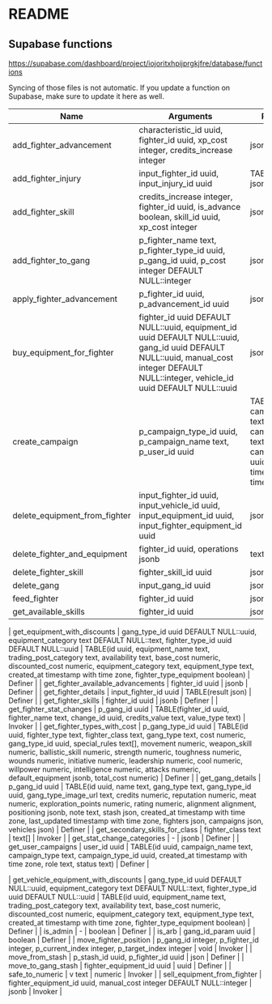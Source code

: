 # README

## Supabase functions

https://supabase.com/dashboard/project/iojoritxhpijprgkjfre/database/functions

Syncing of those files is not automatic. If you update a function on Supabase, make sure to update it here as well.

| Name                                 | Arguments                                                                                                                                                                                | Return type                                                                                                                                                                                                                                                                                                                                                                                                     | Security |
|--------------------------------------|------------------------------------------------------------------------------------------------------------------------------------------------------------------------------------------|-----------------------------------------------------------------------------------------------------------------------------------------------------------------------------------------------------------------------------------------------------------------------------------------------------------------------------------------------------------------------------------------------------------------|----------|
| add_fighter_advancement              | characteristic_id uuid, fighter_id uuid, xp_cost integer, credits_increase integer                                                                                                       | jsonb                                                                                                                                                                                                                                                                                                                                                                                                           | Invoker  |
| add_fighter_injury                   | input_fighter_id uuid, input_injury_id uuid                                                                                                                                              | TABLE(result json)                                                                                                                                                                                                                                                                                                                                                                                              | Definer  |
| add_fighter_skill                    | credits_increase integer, fighter_id uuid, is_advance boolean, skill_id uuid, xp_cost integer                                                                                            | jsonb                                                                                                                                                                                                                                                                                                                                                                                                           | Invoker  |
| add_fighter_to_gang                  | p_fighter_name text, p_fighter_type_id uuid, p_gang_id uuid, p_cost integer DEFAULT NULL::integer                                                                                        | json                                                                                                                                                                                                                                                                                                                                                                                                            | Definer  |
| apply_fighter_advancement            | p_fighter_id uuid, p_advancement_id uuid                                                                                                                                                 | jsonb                                                                                                                                                                                                                                                                                                                                                                                                           | Invoker  |
| buy_equipment_for_fighter            | fighter_id uuid DEFAULT NULL::uuid, equipment_id uuid DEFAULT NULL::uuid, gang_id uuid DEFAULT NULL::uuid, manual_cost integer DEFAULT NULL::integer, vehicle_id uuid DEFAULT NULL::uuid | jsonb                                                                                                                                                                                                                                                                                                                                                                                                           | Definer  |
| create_campaign                      | p_campaign_type_id uuid, p_campaign_name text, p_user_id uuid                                                                                                                            | TABLE(id uuid, campaign_name text, campaign_type text, campaign_type_id uuid, created_at timestamp with time zone)                                                                                                                                                                                                                                                                                              | Invoker  |
| delete_equipment_from_fighter        | input_fighter_id uuid, input_vehicle_id uuid, input_equipment_id uuid, input_fighter_equipment_id uuid                                                                                   | jsonb                                                                                                                                                                                                                                                                                                                                                                                                           | Invoker  |
| delete_fighter_and_equipment         | fighter_id uuid, operations jsonb                                                                                                                                                        | text                                                                                                                                                                                                                                                                                                                                                                                                            | Invoker  |
| delete_fighter_skill                 | fighter_skill_id uuid                                                                                                                                                                    | jsonb                                                                                                                                                                                                                                                                                                                                                                                                           | Invoker  |
| delete_gang                          | input_gang_id uuid                                                                                                                                                                       | jsonb                                                                                                                                                                                                                                                                                                                                                                                                           | Invoker  |
| feed_fighter                         | fighter_id uuid                                                                                                                                                                          | json                                                                                                                                                                                                                                                                                                                                                                                                            | Definer  |
| get_available_skills                 | fighter_id uuid                                                                                                                                                                          | jsonb                                                                                                                                                                                                                                                                                                                                                                                                           | Definer  |


| get_equipment_with_discounts         | gang_type_id uuid DEFAULT NULL::uuid, equipment_category text DEFAULT NULL::text, fighter_type_id uuid DEFAULT NULL::uuid                                                                | TABLE(id uuid, equipment_name text, trading_post_category text, availability text, base_cost numeric, discounted_cost numeric, equipment_category text, equipment_type text, created_at timestamp with time zone, fighter_type_equipment boolean)                                                                                                                                                               | Definer  |
| get_fighter_available_advancements   | fighter_id uuid                                                                                                                                                                          | jsonb                                                                                                                                                                                                                                                                                                                                                                                                           | Definer  |
| get_fighter_details                  | input_fighter_id uuid                                                                                                                                                                    | TABLE(result json)                                                                                                                                                                                                                                                                                                                                                                                              | Definer  |
| get_fighter_skills                   | fighter_id uuid                                                                                                                                                                          | jsonb                                                                                                                                                                                                                                                                                                                                                                                                           | Definer  |
| get_fighter_stat_changes             | p_gang_id uuid                                                                                                                                                                           | TABLE(fighter_id uuid, fighter_name text, change_id uuid, credits_value text, value_type text)                                                                                                                                                                                                                                                                                                                  | Invoker  |
| get_fighter_types_with_cost          | p_gang_type_id uuid                                                                                                                                                                      | TABLE(id uuid, fighter_type text, fighter_class text, gang_type text, cost numeric, gang_type_id uuid, special_rules text[], movement numeric, weapon_skill numeric, ballistic_skill numeric, strength numeric, toughness numeric, wounds numeric, initiative numeric, leadership numeric, cool numeric, willpower numeric, intelligence numeric, attacks numeric, default_equipment jsonb, total_cost numeric) | Definer  |
| get_gang_details                     | p_gang_id uuid                                                                                                                                                                           | TABLE(id uuid, name text, gang_type text, gang_type_id uuid, gang_type_image_url text, credits numeric, reputation numeric, meat numeric, exploration_points numeric, rating numeric, alignment alignment, positioning jsonb, note text, stash json, created_at timestamp with time zone, last_updated timestamp with time zone, fighters json, campaigns json, vehicles json)                                  | Definer  |
| get_secondary_skills_for_class       | fighter_class text                                                                                                                                                                       | text[]                                                                                                                                                                                                                                                                                                                                                                                                          | Invoker  |
| get_stat_change_categories           | \-                                                                                                                                                                                       | jsonb                                                                                                                                                                                                                                                                                                                                                                                                           | Definer  |
| get_user_campaigns                   | user_id uuid                                                                                                                                                                             | TABLE(id uuid, campaign_name text, campaign_type text, campaign_type_id uuid, created_at timestamp with time zone, role text, status text)                                                                                                                                                                                                                                                                      | Definer  |

| get_vehicle_equipment_with_discounts | gang_type_id uuid DEFAULT NULL::uuid, equipment_category text DEFAULT NULL::text, fighter_type_id uuid DEFAULT NULL::uuid                                                                | TABLE(id uuid, equipment_name text, trading_post_category text, availability text, base_cost numeric, discounted_cost numeric, equipment_category text, equipment_type text, created_at timestamp with time zone, fighter_type_equipment boolean)                                                                                                                                                               | Definer  |
| is_admin                             | \-                                                                                                                                                                                       | boolean                                                                                                                                                                                                                                                                                                                                                                                                         | Definer  |
| is_arb                               | gang_id_param uuid                                                                                                                                                                       | boolean                                                                                                                                                                                                                                                                                                                                                                                                         | Definer  |
| move_fighter_position                | p_gang_id integer, p_fighter_id integer, p_current_index integer, p_target_index integer                                                                                                 | void                                                                                                                                                                                                                                                                                                                                                                                                            | Invoker  |
| move_from_stash                      | p_stash_id uuid, p_fighter_id uuid                                                                                                                                                       | json                                                                                                                                                                                                                                                                                                                                                                                                            | Definer  |
| move_to_gang_stash                   | fighter_equipment_id uuid                                                                                                                                                                | uuid                                                                                                                                                                                                                                                                                                                                                                                                            | Definer  |
| safe_to_numeric                      | v text                                                                                                                                                                                   | numeric                                                                                                                                                                                                                                                                                                                                                                                                         | Invoker  |
| sell_equipment_from_fighter          | fighter_equipment_id uuid, manual_cost integer DEFAULT NULL::integer                                                                                                                     | jsonb                                                                                                                                                                                                                                                                                                                                                                                                           | Invoker  |
